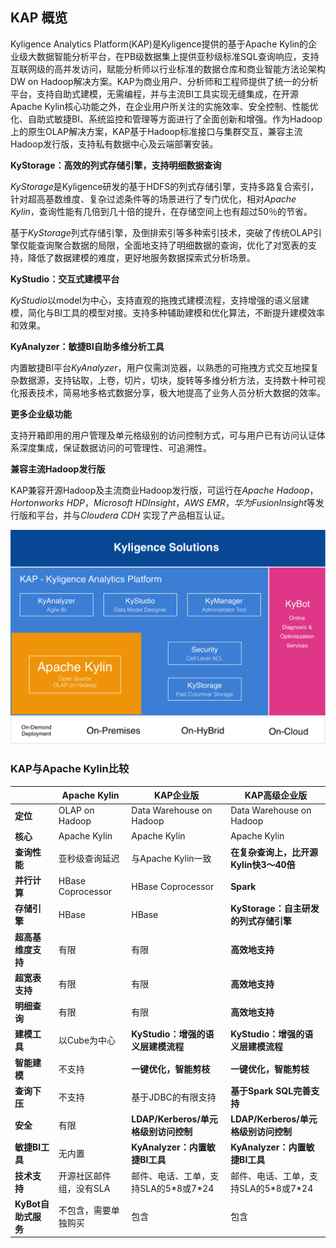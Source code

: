 
## KAP 概览

Kyligence Analytics Platform(KAP)是Kyligence提供的基于Apache Kylin的企业级大数据智能分析平台，在PB级数据集上提供亚秒级标准SQL查询响应，支持互联网级的高并发访问，赋能分析师以行业标准的数据仓库和商业智能方法论架构DW on Hadoop解决方案。KAP为商业用户、分析师和工程师提供了统一的分析平台，支持自助式建模，无需编程，并与主流BI工具实现无缝集成，在开源Apache Kylin核心功能之外，在企业用户所关注的实施效率、安全控制、性能优化、自助式敏捷BI、系统监控和管理等方面进行了全面创新和增强。作为Hadoop上的原生OLAP解决方案，KAP基于Hadoop标准接口与集群交互，兼容主流Hadoop发行版，支持私有数据中心及云端部署安装。

**KyStorage：高效的列式存储引擎，支持明细数据查询**

*KyStorage*是Kyligence研发的基于HDFS的列式存储引擎，支持多路复合索引，针对超高基数维度、复杂过滤条件等的场景进行了专门优化，相对*Apache Kylin*，查询性能有几倍到几十倍的提升，在存储空间上也有超过50％的节省。

基于*KyStorage*列式存储引擎，及倒排索引等多种索引技术，突破了传统OLAP引擎仅能查询聚合数据的局限，全面地支持了明细数据的查询，优化了对宽表的支持，降低了数据建模的难度，更好地服务数据探索式分析场景。

**KyStudio：交互式建模平台**

*KyStudio*以model为中心，支持直观的拖拽式建模流程，支持增强的语义层建模，简化与BI工具的模型对接。支持多种辅助建模和优化算法，不断提升建模效率和效果。

**KyAnalyzer：敏捷BI自助多维分析工具**

内置敏捷BI平台*KyAnalyzer*，用户仅需浏览器，以熟悉的可拖拽方式交互地探复杂数据源，支持钻取，上卷，切片，切块，旋转等多维分析方法，支持数十种可视化报表技术，简易地多格式数据分享，极大地提高了业务人员分析大数据的效率。

**更多企业级功能**

支持开箱即用的用户管理及单元格级别的访问控制方式，可与用户已有访问认证体系深度集成，保证数据访问的可管理性、可追溯性。

**兼容主流Hadoop发行版**

KAP兼容开源Hadoop及主流商业Hadoop发行版，可运行在*Apache Hadoop*，*Hortonworks HDP*，*Microsoft HDInsight*，*AWS EMR*，*华为FusionInsight*等发行版和平台，并与*Cloudera CDH* 实现了产品相互认证。



![KAP Portofilio](images/kap_portofilio.png)



### KAP与Apache Kylin比较

|                | Apache Kylin      | KAP企业版                      | KAP高级企业版                    |
| -------------- | ----------------- | --------------------------- | --------------------------- |
| **定位**         | OLAP on Hadoop    | Data Warehouse on Hadoop    | Data Warehouse on Hadoop    |
| **核心**         | Apache Kylin      | Apache Kylin                | Apache Kylin                |
| **查询性能**       | 亚秒级查询延迟           | 与Apache Kylin一致             | **在复杂查询上，比开源Kylin快3～40倍**   |
| **并行计算**       | HBase Coprocessor | HBase Coprocessor           | **Spark**                   |
| **存储引擎**       | HBase             | HBase                       | **KyStorage：自主研发的列式存储引擎**   |
| **超高基维度支持**    | 有限                | 有限                          | **高效地支持**                   |
| **超宽表支持**      | 有限                | 有限                          | **高效地支持**                   |
| **明细查询**       | 有限                | 有限                          | **高效地支持**                   |
| **建模工具**       | 以Cube为中心          | **KyStudio：增强的语义层建模流程**     | **KyStudio：增强的语义层建模流程**     |
| **智能建模**       | 不支持               | **一键优化，智能剪枝**               | **一键优化，智能剪枝**               |
| **查询下压**       | 不支持               | 基于JDBC的有限支持                 | **基于Spark SQL完善支持**         |
| **安全**         | 有限                | **LDAP/Kerberos/单元格级别访问控制** | **LDAP/Kerberos/单元格级别访问控制** |
| **敏捷BI工具**     | 无内置               | **KyAnalyzer：内置敏捷BI工具**     | **KyAnalyzer：内置敏捷BI工具**     |
| **技术支持**       | 开源社区邮件组，没有SLA     | 邮件、电话、工单，支持SLA的5\*8或7\*24   | 邮件、电话、工单，支持SLA的5\*8或7\*24   |
| **KyBot自助式服务** | 不包含，需要单独购买        | 包含                          | 包含                          |

